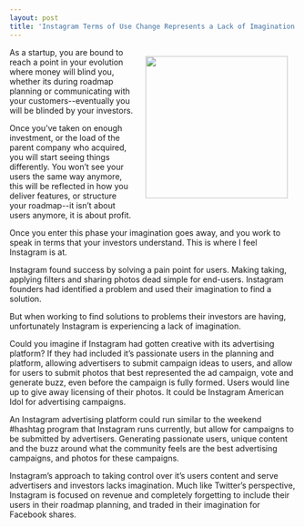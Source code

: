 ```yaml
---
layout: post
title: 'Instagram Terms of Use Change Represents a Lack of Imagination'
---
```

<p><img style="padding: 15px;" src="https://s3.amazonaws.com/kinlane-productions/api-evangelist/instagram/Instagram_logo.png" alt="" width="250" align="right" /></p>
<p>As a startup, you are bound to reach a point in your evolution where money will blind you, whether its during roadmap planning or communicating with your customers--eventually you will be blinded by your investors.</p>
<p>Once you&rsquo;ve taken on enough investment, or the load of the parent company who acquired, you will start seeing things differently.  You won&rsquo;t see your users the same way anymore, this will be reflected in how you deliver features, or structure your roadmap--it isn&rsquo;t about users anymore, it is about profit.</p>
<p>Once you enter this phase your imagination goes away, and you work to speak in terms that your investors understand.  This is where I feel Instagram is at.</p>
<p>Instagram found success by solving a pain point for users.  Making taking, applying filters and sharing photos dead simple for end-users.  Instagram founders had identified a problem and used their imagination to find a solution.</p>
<p>But when working to find solutions to problems their investors are having, unfortunately Instagram is experiencing a lack of imagination.</p>
<p>Could you imagine if Instagram had gotten creative with its advertising platform?  If they had included it&rsquo;s passionate users in the planning and platform, allowing advertisers to submit campaign ideas to users, and allow for users to submit photos that best represented the ad campaign, vote and generate buzz, even before the campaign is fully formed. Users would line up to give away licensing of their photos.  It could be Instagram American Idol for advertising campaigns.</p>
<p>An Instagram advertising platform could run similar to the weekend #hashtag program that Instagram runs currently, but allow for campaigns to be submitted by advertisers.  Generating passionate users, unique content and the buzz around what the community feels are the best advertising campaigns, and photos for these campaigns.</p>
<p>Instagram&rsquo;s approach to taking control over it&rsquo;s users content and serve advertisers and investors lacks imagination.  Much like Twitter&rsquo;s perspective, Instagram is focused on revenue and completely forgetting to include their users in their roadmap planning, and traded in their imagination for Facebook shares.</p>